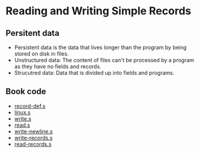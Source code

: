 # Reading and Writing Simple Records

## Persitent data

* Persistent data is the data that lives longer than the program by being stored on disk in files.
* Unstructured data: The content of files can't be processed by a program as they have no fields and records.
* Strucutred data: Data that is divided up into fields and programs.

## Book code

* [record-def.s](./code/record-def.s)
* [linux.s](./code/linux.s)
* [write.s](./code/write.s)
* [read.s](./code/read.s)
* [write-newline.s](./code/write-newline.s)
* [write-records.s](./code/write-records.s)
* [read-records.s](./code/read-records.s)
